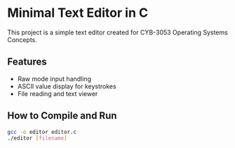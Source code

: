 # Minimal Text Editor in C

This project is a simple text editor created for CYB-3053 Operating Systems Concepts.

## Features
- Raw mode input handling
- ASCII value display for keystrokes
- File reading and text viewer

## How to Compile and Run
```bash
gcc -o editor editor.c
./editor [filename]

